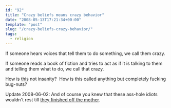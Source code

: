 ```yaml
---
id: "92"
title: "Crazy beliefs means crazy behavior"
date: "2008-05-13T17:21:34+00:00"
template: "post"
slug: "/crazy-beliefs-crazy-behavior/"
tags:
  - religion
---
```


If someone hears voices that tell them to do something, we call them crazy.

If someone reads a book of fiction and tries to act as if it is talking to them
and telling them what to do, we call that crazy.

How is [this](http://richarddawkins.net/article,2560,n,n) not insanity?  How is
this called anything but completely fucking bug-nuts?

Update 2008-06-02: And of course you knew that these ass-hole idiots wouldn't
rest till
[they finished off the mother](http://www.unscrewingtheinscrutable.com/node/1914 'Death of a woman.').
